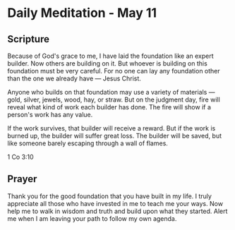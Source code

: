 # Daily Meditation - May 11

## Scripture

Because  of God's grace to me, I have laid the foundation like an expert 
builder. Now others are building on it. But whoever is building on this 
foundation must be very careful.  For no one can lay any foundation other than
the one we already have — Jesus Christ.

Anyone who builds on that foundation may use a variety of materials — gold,
silver, jewels, wood, hay, or straw. But  on the judgment day, fire will reveal
what kind of work each builder  has done. The fire will show if a person's work
has any value.  

If the work survives, that builder will receive a reward.  But 
if the work is burned up, the builder will suffer great loss. The  builder will
be saved, but like someone barely escaping through a wall  of flames.

1 Co 3:10


## Prayer

Thank you for the good foundation that you have built in my life.  I truly 
appreciate all those who have invested in me to teach me your ways.  Now help
me to walk in wisdom and truth and build upon what they started.  Alert me
when I am leaving your path to follow my own agenda.

